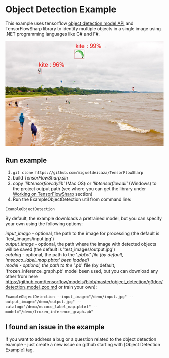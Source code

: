# Object Detection Example #

This example uses tensorflow [object detection model API](https://github.com/tensorflow/models/tree/master/object_detection) and TensorFlowSharp library to identify multiple objects in a single image using .NET programming languages like C# and F#.

![alt tag](demo-picture.jpg)

## Run example ##
1. ``` git clone https://github.com/migueldeicaza/TensorFlowSharp ```
2. build _TensorFlowSharp.sln_
3. copy _'libtensorflow.dylib'_ (Mac OS) or _'libtensorflow.dll'_ (Windows) to the project output path  (see where you can get the library under [Working on TensorFlowSharp](https://github.com/migueldeicaza/TensorFlowSharp#working-on-tensorflowsharp) section)
4. Run the ExampleObjectDetection util from command line:
```
ExampleObjectDetection
```

By default, the example downloads a pretrained model, but you can specify your own using the following options:  

_input_image_ - optional, the path to the image for processing (the default is 'test_images/input.jpg')  
_output_image_ - optional, the path where the image with detected objects will be saved (the default is 'test_images/output.jpg')  
_catalog_ - optional, the path to the '*.pbtxt' file (by default, 'mscoco_label_map.pbtxt' been loaded)  
_model_ - optional, the path to the '*.pb' file (by default, 'frozen_inference_graph.pb' model been used, but you can download any other from here https://github.com/tensorflow/models/blob/master/object_detection/g3doc/detection_model_zoo.md or train your own):
```
ExampleObjectDetection --input_image="/demo/input.jpg" --output_image="/demo/output.jpg" --catalog="/demo/mscoco_label_map.pbtxt" --model="/demo/frozen_inference_graph.pb"
```

## I found an issue in the example ##
If you want to address a bug or a question related to the object detection example - just create a new issue on github starting with [Object Detection Example] tag.
